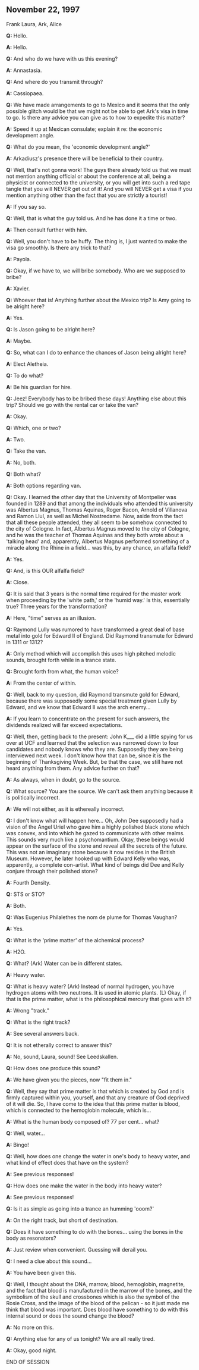 ## November 22, 1997
Frank Laura, Ark, Alice

**Q:** Hello.

**A:** Hello.

**Q:** And who do we have with us this evening?

**A:** Annastasia.

**Q:** And where do you transmit through?

**A:** Cassiopaea.

**Q:** We have made arrangements to go to Mexico and it seems that the only possible glitch would be that we might not be able to get Ark's visa in time to go. Is there any advice you can give as to how to expedite this matter?

**A:** Speed it up at Mexican consulate; explain it re: the economic development angle.

**Q:** What do you mean, the 'economic development angle?'

**A:** Arkadiusz's presence there will be beneficial to their country.

**Q:** Well, that's not gonna work! The guys there already told us that we must not mention anything official or about the conference at all, being a physicist or connected to the university, or you will get into such a red tape tangle that you will NEVER get out of it! And you will NEVER get a visa if you mention anything other than the fact that you are strictly a tourist!

**A:** If you say so.

**Q:** Well, that is what the guy told us. And he has done it a time or two.

**A:** Then consult further with him.

**Q:** Well, you don't have to be huffy. The thing is, I just wanted to make the visa go smoothly. Is there any trick to that?

**A:** Payola.

**Q:** Okay, if we have to, we will bribe somebody. Who are we supposed to bribe?

**A:** Xavier.

**Q:** Whoever that is! Anything further about the Mexico trip? Is Amy going to be alright here?

**A:** Yes.

**Q:** Is Jason going to be alright here?

**A:** Maybe.

**Q:** So, what can I do to enhance the chances of Jason being alright here?

**A:** Elect Aletheia.

**Q:** To do what?

**A:** Be his guardian for hire.

**Q:** Jeez! Everybody has to be bribed these days! Anything else about this trip? Should we go with the rental car or take the van?

**A:** Okay.

**Q:** Which, one or two?

**A:** Two.

**Q:** Take the van.

**A:** No, both.

**Q:** Both what?

**A:** Both options regarding van.

**Q:** Okay. I learned the other day that the University of Montpelier was founded in 1289 and that among the individuals who attended this university was Albertus Magnus, Thomas Aquinas, Roger Bacon, Arnold of Villanova and Ramon Llul, as well as Michel Nostredame. Now, aside from the fact that all these people attended, they all seem to be somehow connected to the city of Cologne. In fact, Albertus Magnus moved to the city of Cologne, and he was the teacher of Thomas Aquinas and they both wrote about a 'talking head' and, apparently, Albertus Magnus performed something of a miracle along the Rhine in a field... was this, by any chance, an alfalfa field?

**A:** Yes.

**Q:** And, is this OUR alfalfa field?

**A:** Close.

**Q:** It is said that 3 years is the normal time required for the master work when proceeding by the 'white path,' or the 'humid way.' Is this, essentially true? Three years for the transformation?

**A:** Here, "time" serves as an illusion.

**Q:** Raymond Lully was rumored to have transformed a great deal of base metal into gold for Edward II of England. Did Raymond transmute for Edward in 1311 or 1312?

**A:** Only method which will accomplish this uses high pitched melodic sounds, brought forth while in a trance state.

**Q:** Brought forth from what, the human voice?

**A:** From the center of within.

**Q:** Well, back to my question, did Raymond transmute gold for Edward, because there was supposedly some special treatment given Lully by Edward, and we know that Edward II was the arch enemy...

**A:** If you learn to concentrate on the present for such answers, the dividends realized will far exceed expectations.

**Q:** Well, then, getting back to the present: John K\_\_\_ did a little spying for us over at UCF and learned that the selection was narrowed down to four candidates and nobody knows who they are. Supposedly they are being interviewed next week. I don't know how that can be, since it is the beginning of Thanksgiving Week. But, be that the case, we still have not heard anything from them. Any advice further on that?

**A:** As always, when in doubt, go to the source.

**Q:** What source? You are the source. We can't ask them anything because it is politically incorrect.

**A:** We will not either, as it is ethereally incorrect.

**Q:** I don't know what will happen here... Oh, John Dee supposedly had a vision of the Angel Uriel who gave him a highly polished black stone which was convex, and into which he gazed to communicate with other realms. This sounds very much like a psychomantium. Okay, these beings would appear on the surface of the stone and reveal all the secrets of the future. This was not an imaginary stone because it now resides in the British Museum. However, he later hooked up with Edward Kelly who was, apparently, a complete con-artist. What kind of beings did Dee and Kelly conjure through their polished stone?

**A:** Fourth Density.

**Q:** STS or STO?

**A:** Both.

**Q:** Was Eugenius Philalethes the nom de plume for Thomas Vaughan?

**A:** Yes.

**Q:** What is the 'prime matter' of the alchemical process?

**A:** H2O.

**Q:** What? (Ark) Water can be in different states.

**A:** Heavy water.

**Q:** What is heavy water? (Ark) Instead of normal hydrogen, you have hydrogen atoms with two neutrons. It is used in atomic plants. (L) Okay, if that is the prime matter, what is the philosophical mercury that goes with it?

**A:** Wrong "track."

**Q:** What is the right track?

**A:** See several answers back.

**Q:** It is not etherally correct to answer this?

**A:** No, sound, Laura, sound! See Leedskallen.

**Q:** How does one produce this sound?

**A:** We have given you the pieces, now "fit them in."

**Q:** Well, they say that prime matter is that which is created by God and is firmly captured within you, yourself, and that any creature of God deprived of it will die. So, I have come to the idea that this prime matter is blood, which is connected to the hemoglobin molecule, which is...

**A:** What is the human body composed of? 77 per cent... what?

**Q:** Well, water...

**A:** Bingo!

**Q:** Well, how does one change the water in one's body to heavy water, and what kind of effect does that have on the system?

**A:** See previous responses!

**Q:** How does one make the water in the body into heavy water?

**A:** See previous responses!

**Q:** Is it as simple as going into a trance an humming 'ooom?'

**A:** On the right track, but short of destination.

**Q:** Does it have something to do with the bones... using the bones in the body as resonators?

**A:** Just review when convenient. Guessing will derail you.

**Q:** I need a clue about this sound...

**A:** You have been given this.

**Q:** Well, I thought about the DNA, marrow, blood, hemoglobin, magnetite, and the fact that blood is manufactured in the marrow of the bones, and the symbolism of the skull and crossbones which is also the symbol of the Rosie Cross, and the image of the blood of the pelican - so it just made me think that blood was important. Does blood have something to do with this internal sound or does the sound change the blood?

**A:** No more on this.

**Q:** Anything else for any of us tonight? We are all really tired.

**A:** Okay, good night.

END OF SESSION


